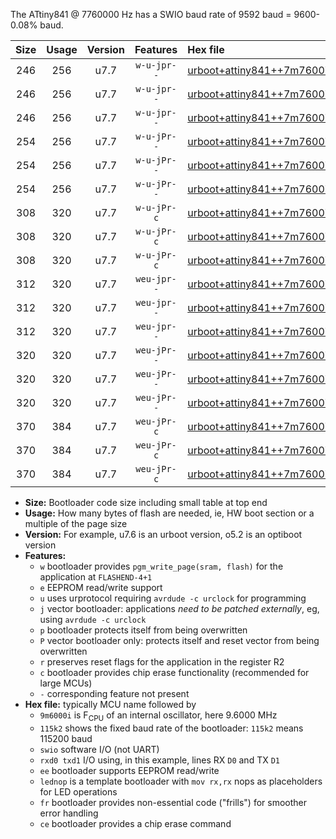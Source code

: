The ATtiny841 @ 7760000 Hz has a SWIO baud rate of 9592 baud = 9600-0.08% baud.

|Size|Usage|Version|Features|Hex file|
|:-:|:-:|:-:|:-:|:--|
|246|256|u7.7|`w-u-jpr--`|[urboot+attiny841++7m7600i++++9k6_swio_rxa2_txa1_lednop.hex](https://raw.githubusercontent.com/stefanrueger/urboot.hex/main/mcus/attiny841/internal_oscillator/fint++7m7600_Hz/br++++9k6_bps/urboot+attiny841++7m7600i++++9k6_swio_rxa2_txa1_lednop.hex)|
|246|256|u7.7|`w-u-jpr--`|[urboot+attiny841++7m7600i++++9k6_swio_rxa4_txa5_lednop.hex](https://raw.githubusercontent.com/stefanrueger/urboot.hex/main/mcus/attiny841/internal_oscillator/fint++7m7600_Hz/br++++9k6_bps/urboot+attiny841++7m7600i++++9k6_swio_rxa4_txa5_lednop.hex)|
|246|256|u7.7|`w-u-jpr--`|[urboot+attiny841++7m7600i++++9k6_swio_rxb2_txa7_lednop.hex](https://raw.githubusercontent.com/stefanrueger/urboot.hex/main/mcus/attiny841/internal_oscillator/fint++7m7600_Hz/br++++9k6_bps/urboot+attiny841++7m7600i++++9k6_swio_rxb2_txa7_lednop.hex)|
|254|256|u7.7|`w-u-jPr--`|[urboot+attiny841++7m7600i++++9k6_swio_rxa2_txa1.hex](https://raw.githubusercontent.com/stefanrueger/urboot.hex/main/mcus/attiny841/internal_oscillator/fint++7m7600_Hz/br++++9k6_bps/urboot+attiny841++7m7600i++++9k6_swio_rxa2_txa1.hex)|
|254|256|u7.7|`w-u-jPr--`|[urboot+attiny841++7m7600i++++9k6_swio_rxa4_txa5.hex](https://raw.githubusercontent.com/stefanrueger/urboot.hex/main/mcus/attiny841/internal_oscillator/fint++7m7600_Hz/br++++9k6_bps/urboot+attiny841++7m7600i++++9k6_swio_rxa4_txa5.hex)|
|254|256|u7.7|`w-u-jPr--`|[urboot+attiny841++7m7600i++++9k6_swio_rxb2_txa7.hex](https://raw.githubusercontent.com/stefanrueger/urboot.hex/main/mcus/attiny841/internal_oscillator/fint++7m7600_Hz/br++++9k6_bps/urboot+attiny841++7m7600i++++9k6_swio_rxb2_txa7.hex)|
|308|320|u7.7|`w-u-jPr-c`|[urboot+attiny841++7m7600i++++9k6_swio_rxa2_txa1_lednop_fr_ce.hex](https://raw.githubusercontent.com/stefanrueger/urboot.hex/main/mcus/attiny841/internal_oscillator/fint++7m7600_Hz/br++++9k6_bps/urboot+attiny841++7m7600i++++9k6_swio_rxa2_txa1_lednop_fr_ce.hex)|
|308|320|u7.7|`w-u-jPr-c`|[urboot+attiny841++7m7600i++++9k6_swio_rxa4_txa5_lednop_fr_ce.hex](https://raw.githubusercontent.com/stefanrueger/urboot.hex/main/mcus/attiny841/internal_oscillator/fint++7m7600_Hz/br++++9k6_bps/urboot+attiny841++7m7600i++++9k6_swio_rxa4_txa5_lednop_fr_ce.hex)|
|308|320|u7.7|`w-u-jPr-c`|[urboot+attiny841++7m7600i++++9k6_swio_rxb2_txa7_lednop_fr_ce.hex](https://raw.githubusercontent.com/stefanrueger/urboot.hex/main/mcus/attiny841/internal_oscillator/fint++7m7600_Hz/br++++9k6_bps/urboot+attiny841++7m7600i++++9k6_swio_rxb2_txa7_lednop_fr_ce.hex)|
|312|320|u7.7|`weu-jpr--`|[urboot+attiny841++7m7600i++++9k6_swio_rxa2_txa1_ee_lednop.hex](https://raw.githubusercontent.com/stefanrueger/urboot.hex/main/mcus/attiny841/internal_oscillator/fint++7m7600_Hz/br++++9k6_bps/urboot+attiny841++7m7600i++++9k6_swio_rxa2_txa1_ee_lednop.hex)|
|312|320|u7.7|`weu-jpr--`|[urboot+attiny841++7m7600i++++9k6_swio_rxa4_txa5_ee_lednop.hex](https://raw.githubusercontent.com/stefanrueger/urboot.hex/main/mcus/attiny841/internal_oscillator/fint++7m7600_Hz/br++++9k6_bps/urboot+attiny841++7m7600i++++9k6_swio_rxa4_txa5_ee_lednop.hex)|
|312|320|u7.7|`weu-jpr--`|[urboot+attiny841++7m7600i++++9k6_swio_rxb2_txa7_ee_lednop.hex](https://raw.githubusercontent.com/stefanrueger/urboot.hex/main/mcus/attiny841/internal_oscillator/fint++7m7600_Hz/br++++9k6_bps/urboot+attiny841++7m7600i++++9k6_swio_rxb2_txa7_ee_lednop.hex)|
|320|320|u7.7|`weu-jPr--`|[urboot+attiny841++7m7600i++++9k6_swio_rxa2_txa1_ee.hex](https://raw.githubusercontent.com/stefanrueger/urboot.hex/main/mcus/attiny841/internal_oscillator/fint++7m7600_Hz/br++++9k6_bps/urboot+attiny841++7m7600i++++9k6_swio_rxa2_txa1_ee.hex)|
|320|320|u7.7|`weu-jPr--`|[urboot+attiny841++7m7600i++++9k6_swio_rxa4_txa5_ee.hex](https://raw.githubusercontent.com/stefanrueger/urboot.hex/main/mcus/attiny841/internal_oscillator/fint++7m7600_Hz/br++++9k6_bps/urboot+attiny841++7m7600i++++9k6_swio_rxa4_txa5_ee.hex)|
|320|320|u7.7|`weu-jPr--`|[urboot+attiny841++7m7600i++++9k6_swio_rxb2_txa7_ee.hex](https://raw.githubusercontent.com/stefanrueger/urboot.hex/main/mcus/attiny841/internal_oscillator/fint++7m7600_Hz/br++++9k6_bps/urboot+attiny841++7m7600i++++9k6_swio_rxb2_txa7_ee.hex)|
|370|384|u7.7|`weu-jPr-c`|[urboot+attiny841++7m7600i++++9k6_swio_rxa2_txa1_ee_lednop_fr_ce.hex](https://raw.githubusercontent.com/stefanrueger/urboot.hex/main/mcus/attiny841/internal_oscillator/fint++7m7600_Hz/br++++9k6_bps/urboot+attiny841++7m7600i++++9k6_swio_rxa2_txa1_ee_lednop_fr_ce.hex)|
|370|384|u7.7|`weu-jPr-c`|[urboot+attiny841++7m7600i++++9k6_swio_rxa4_txa5_ee_lednop_fr_ce.hex](https://raw.githubusercontent.com/stefanrueger/urboot.hex/main/mcus/attiny841/internal_oscillator/fint++7m7600_Hz/br++++9k6_bps/urboot+attiny841++7m7600i++++9k6_swio_rxa4_txa5_ee_lednop_fr_ce.hex)|
|370|384|u7.7|`weu-jPr-c`|[urboot+attiny841++7m7600i++++9k6_swio_rxb2_txa7_ee_lednop_fr_ce.hex](https://raw.githubusercontent.com/stefanrueger/urboot.hex/main/mcus/attiny841/internal_oscillator/fint++7m7600_Hz/br++++9k6_bps/urboot+attiny841++7m7600i++++9k6_swio_rxb2_txa7_ee_lednop_fr_ce.hex)|

- **Size:** Bootloader code size including small table at top end
- **Usage:** How many bytes of flash are needed, ie, HW boot section or a multiple of the page size
- **Version:** For example, u7.6 is an urboot version, o5.2 is an optiboot version
- **Features:**
  + `w` bootloader provides `pgm_write_page(sram, flash)` for the application at `FLASHEND-4+1`
  + `e` EEPROM read/write support
  + `u` uses urprotocol requiring `avrdude -c urclock` for programming
  + `j` vector bootloader: applications *need to be patched externally*, eg, using `avrdude -c urclock`
  + `p` bootloader protects itself from being overwritten
  + `P` vector bootloader only: protects itself and reset vector from being overwritten
  + `r` preserves reset flags for the application in the register R2
  + `c` bootloader provides chip erase functionality (recommended for large MCUs)
  + `-` corresponding feature not present
- **Hex file:** typically MCU name followed by
  + `9m6000i` is F<sub>CPU</sub> of an internal oscillator, here 9.6000 MHz
  + `115k2` shows the fixed baud rate of the bootloader: `115k2` means 115200 baud
  + `swio` software I/O (not UART)
  + `rxd0 txd1` I/O using, in this example, lines RX `D0` and TX `D1`
  + `ee` bootloader supports EEPROM read/write
  + `lednop` is a template bootloader with `mov rx,rx` nops as placeholders for LED operations
  + `fr` bootloader provides non-essential code ("frills") for smoother error handling
  + `ce` bootloader provides a chip erase command
